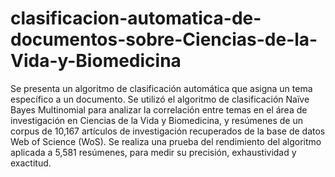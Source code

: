 # clasificacion-automatica-de-documentos-sobre-Ciencias-de-la-Vida-y-Biomedicina
Se presenta un algoritmo de clasificación automática que asigna un tema específico a un documento. Se utilizó el algoritmo de clasificación Naïve Bayes Multinomial para analizar la correlación entre temas en el área de investigación en Ciencias de la Vida y Biomedicina, y resúmenes de un corpus de 10,167 artículos de investigación recuperados de la base de datos Web of Science (WoS). Se realiza una prueba del rendimiento del algoritmo aplicada a 5,581 resúmenes, para medir su precisión, exhaustividad y exactitud.
